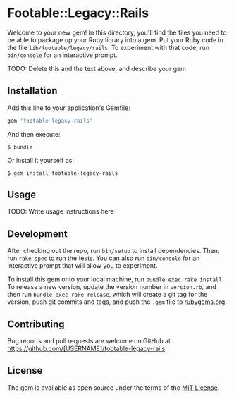 # Footable::Legacy::Rails

Welcome to your new gem! In this directory, you'll find the files you need to be able to package up your Ruby library into a gem. Put your Ruby code in the file `lib/footable/legacy/rails`. To experiment with that code, run `bin/console` for an interactive prompt.

TODO: Delete this and the text above, and describe your gem

## Installation

Add this line to your application's Gemfile:

```ruby
gem 'footable-legacy-rails'
```

And then execute:

    $ bundle

Or install it yourself as:

    $ gem install footable-legacy-rails

## Usage

TODO: Write usage instructions here

## Development

After checking out the repo, run `bin/setup` to install dependencies. Then, run `rake spec` to run the tests. You can also run `bin/console` for an interactive prompt that will allow you to experiment.

To install this gem onto your local machine, run `bundle exec rake install`. To release a new version, update the version number in `version.rb`, and then run `bundle exec rake release`, which will create a git tag for the version, push git commits and tags, and push the `.gem` file to [rubygems.org](https://rubygems.org).

## Contributing

Bug reports and pull requests are welcome on GitHub at https://github.com/[USERNAME]/footable-legacy-rails.

## License

The gem is available as open source under the terms of the [MIT License](https://opensource.org/licenses/MIT).
